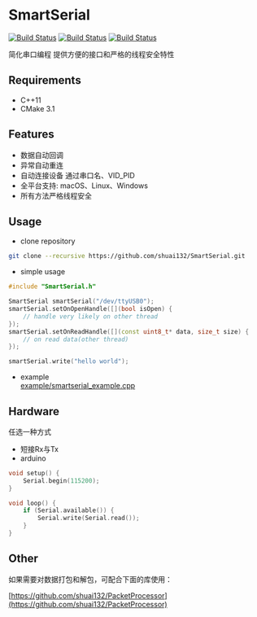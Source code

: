 # SmartSerial

[![Build Status](https://github.com/shuai132/SmartSerial/workflows/Windows/badge.svg)](https://github.com/shuai132/SmartSerial/actions?workflow=Windows)
[![Build Status](https://github.com/shuai132/SmartSerial/workflows/macOS/badge.svg)](https://github.com/shuai132/SmartSerial/actions?workflow=macOS)
[![Build Status](https://github.com/shuai132/SmartSerial/workflows/Ubuntu/badge.svg)](https://github.com/shuai132/SmartSerial/actions?workflow=Ubuntu)

简化串口编程 提供方便的接口和严格的线程安全特性

## Requirements

* C++11
* CMake 3.1

## Features

* 数据自动回调
* 异常自动重连
* 自动连接设备 通过串口名、VID_PID
* 全平台支持: macOS、Linux、Windows
* 所有方法严格线程安全

## Usage

* clone repository
```bash
git clone --recursive https://github.com/shuai132/SmartSerial.git
```
* simple usage
```cpp
#include "SmartSerial.h"

SmartSerial smartSerial("/dev/ttyUSB0");
smartSerial.setOnOpenHandle([](bool isOpen) {
    // handle very likely on other thread
});
smartSerial.setOnReadHandle([](const uint8_t* data, size_t size) {
    // on read data(other thread)
});

smartSerial.write("hello world");
```
* example  
[example/smartserial_example.cpp](example/smartserial_example.cpp)

## Hardware

任选一种方式

* 短接Rx与Tx
* arduino
```cpp
void setup() {
    Serial.begin(115200);
}

void loop() {
    if (Serial.available()) {
        Serial.write(Serial.read());
    }
}                                         
```

## Other

如果需要对数据打包和解包，可配合下面的库使用：

[https://github.com/shuai132/PacketProcessor](https://github.com/shuai132/PacketProcessor)
